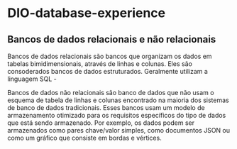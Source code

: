 # DIO-database-experience

## Bancos de dados relacionais e não relacionais

Bancos de dados relacionais são bancos que organizam os dados em tabelas bimidimensionais, através de linhas e colunas.
Eles são consoderados bancos de dados estruturados. Geralmente utilizam a linguagem SQL - 

Bancos de dados não relacionais são banco de dados que não usam o esquema de tabela de linhas e colunas
encontrado na maioria dos sistemas de banco de dados tradicionais. Esses bancos usam um modelo de armazenamento otimizado
para os requisitos específicos do tipo de dados que está sendo armazenado. Por exemplo, os dados podem ser armazenados como
pares chave/valor simples, como documentos JSON ou como um gráfico que consiste em bordas e vértices.
